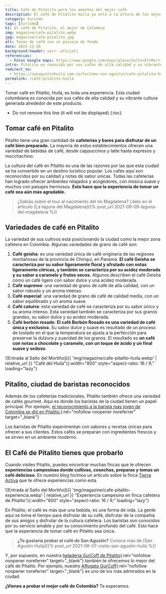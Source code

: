 ```yaml
---
title: Café de Pitalito para los amantes del mejor café
description: El café de Pitalito Huila ya está a la altura de los mejores cafés del mundo. En la actualidad, es la nueva zona cafetera del país. ¿Ya lo probaste?
category: turismo
tags: [turismo]
h1: El café de Pitalito, el mejor de Colombia
img: magazine/cafe-pitalito.webp
jpg: magazine/cafe-pitalito.jpg
alt: Tazas de café con un paisaje de fondo
date: 2022-12-26
background-header: var(--oficial)
referencias:
  - Fotos Google maps: https://www.google.com/maps/place/Salto+El+Morti%C3%B1o/@1.88762,-76.2170648,3a,75y,90t/data=!3m8!1e2!3m6!1sAF1QipN-NGxHgFZijFTmCcjP_MmZLmss4tcFoiV5xb5V!2e10!3e12!6shttps:%2F%2Flh5.googleusercontent.com%2Fp%2FAF1QipN-NGxHgFZijFTmCcjP_MmZLmss4tcFoiV5xb5V%3Dw224-h298-k-no!7i1200!8i1600!4m8!3m7!1s0x8e25716c1b260971:0x7b971d85fae7fa6d!8m2!3d1.88762!4d-76.2170648!14m1!1BCgIgAQ!16s%2Fg%2F11j90yl_p1?authuser=0&hl=es
intro: Pitalito es conocida por sus cafés de alta calidad y su vibrante cultura alrededor de este producto
redirect_to:
  - https://sanagustinhuila.com.co/turismo-san-agustin/cafe-pitalito-huila
permalink: /cafe-pitalito-huila
--- 
```

Tomar café en Pitalito, Huila, es toda una experiencia. Esta ciudad colombiana es conocida por sus cafés de alta calidad y su vibrante cultura generada alrededor de este producto.
<!-- excerpt -->

* Do not remove this line (it will not be displayed)
{:toc}

## Tomar café en Pitalito

Pitalito tiene una gran cantidad de **cafeterías y bares para disfrutar de un café bien preparado.** La mayoría de estos establecimientos ofrecen una variedad de bebidas de café, desde cappuccinos y latte hasta expresos y mocchachino.

La cultura del café en Pitalito es una de las razones por las que esta ciudad se ha convertido en un destino turístico popular. Los cafés aquí son reconocidos por su calidad y notas de sabor únicas. Todas las cafeterías han logrado ofrecer ambientes relajados y acogedores, con música suave y muchos con paisajes hermosos. **Esto hace que la experiencia de tomar un café sea aún más agradable.**

>¿Sabías sobre el tour al nacimiento del río Magdalena? Léelo en el artículo [La laguna del Magdalena]({% post_url 2021-09-09-laguna-del-magdalena %})

## Variedades de café en Pitalito

La variedad de sus cultivos está posicionando la ciudad como la mejor zona cafetera en Colombia. Algunas variedades de grano de café son:

1. **Café geisha**: es una variedad única de café originaria de las regiones montañosas de la provincia de Chiriquí, en Panamá. **El café Geisha se caracteriza por su sabor ligeramente floral y afrutado con notas ligeramente cítricas, y también se caracteriza por su acidez moderada y su sabor a caramelo y frutos secos.** Algunos describen el café Geisha como un café ligero con sabor dulce y una acidez moderada.
2. **Café supremo**: una variedad de grano de café de alta calidad, con un sabor robusto y un aroma intenso.
3. **Café especial**: una variedad de grano de café de calidad media, con un sabor equilibrado y un aroma suave.
4. **Café caturra**: esta variedad de café se caracteriza por su sabor único y su aroma intenso. Esta variedad también se caracteriza por sus granos grandes, su sabor dulce y su acidez moderada.
5. **Café borbón rosado**: **El café Borbón Rosado es una variedad de café única y exclusiva**. Su sabor dulce y suave es resultado de un proceso de tostado en el que la temperatura se ajusta a la perfección para preservar la dulzura y suavidad de los granos. El resultado es **un café con notas a chocolate y caramelo, con un toque de ácido y un final suave y sedoso**.

![Entrada al Salto del Mortiño]({{ 'img/magazine/cafe-pitalito-huila.webp' | relative_url }} "Café del Huila"){:width="800" style="aspect-ratio: 16 / 9;" loading="lazy"}

## Pitalito, ciudad de baristas reconocidos

Además de los cafeterías tradicionales, Pitalito también ofrece una variedad de cafés gourmet. Aquí es donde los baristas de la ciudad tienen un papel principal. Por ejemplo, [el reconocimiento a la barista más joven de Colombia se dió en Pitalito.](https://www.radionacional.co/regiones/andina/la-barista-mas-joven-del-pais-esta-en-pitalito-huila){:rel="nofollow noopener noreferrer" target="_blank"}

Los baristas de Pitalito experimentan con sabores y recetas únicas para ofrecer a sus clientes. Estos cafés se preparan con ingredientes frescos y se sirven en un ambiente moderno.

## El Café de Pitalito tienes que probarlo

Cuando visites Pitalito, puedes encontrar muchas fincas que te ofrecen **experiencias campesinas donde cultivas, cosechas, preparas y tomas un café delicioso**. En nuestro blog hicimos un artículo sobre la finca [Tierra Activa]({{site.baseurl}}/hoteles/finca-tierra-activa-san-agustin-huila) que te ofrece experiencias como esta.

![Entrada al Salto del Mortiño]({{ 'img/magazine/cafe-pitalito-experiencia.webp' | relative_url }} "Experiencia campesina en finca cafetera de Pitalito"){:width="800" style="aspect-ratio: 16 / 9;" loading="lazy"}

En Pitalito, el café es más que una bebida, es una forma de vida. La gente aquí se toma el tiempo para disfrutar de su café, disfrutar de la compañía de sus amigos y disfrutar de la cultura cafetera. Los baristas son conocidos por su servicio amable y por su conocimiento profundo del café. Esto hace que la experiencia de tomar café en Pitalito sea única.

>**¿Te gustaría probar el café de San Agustín?** Conoce más de [San Agustín Huila]({% post_url 2021-06-07-visita-san-agustin-huila %})

Y, por supuesto, en nuestra [heladería GurCoff de Pitalito](https://goo.gl/maps/ZNUryzkyMT2uB5t7A){:rel="nofollow noopener noreferrer" target="_blank"} también te ofrecemos lo mejor del café de Pitalito. Por ejemplo, nuestro [Affogato GurCoff](https://wa.me/p/4796946837050081/573026370737){:rel="nofollow noopener noreferrer" target="_blank"} es uno de los más admirados en la ciudad.

**¿Vienes a probar el mejor café de Colombia?** Te esperamos.
